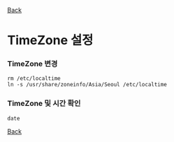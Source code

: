 [Back](https://github.com/songagi/study-linux/blob/master/README.md)

# TimeZone 설정

### TimeZone 변경
```
rm /etc/localtime
ln -s /usr/share/zoneinfo/Asia/Seoul /etc/localtime
```

### TimeZone 및 시간 확인
```
date
```

[Back](https://github.com/songagi/study-linux/blob/master/README.md)
